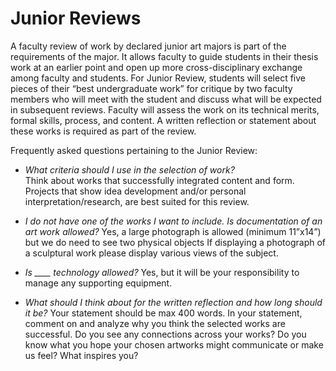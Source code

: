 # Junior Reviews

A faculty review of work by declared junior art majors is part of the requirements of the major. It allows faculty to guide students in their thesis work at an earlier point and open up more cross-disciplinary exchange among faculty and students. For Junior Review, students will select five pieces of their “best undergraduate work” for critique by two faculty members who will meet with the student and discuss what will be expected in subsequent reviews. Faculty will assess the work on its technical merits, formal skills, process, and content. A written reflection or statement about these works is required as part of the review.

Frequently asked questions pertaining to the Junior Review:
- _What criteria should I use in the selection of work?_  
Think about works that successfully integrated content and form. Projects that show idea development and/or personal interpretation/research, are best suited for this review.

- _I do not have one of the works I want to include. Is documentation of an art work allowed?_
Yes, a large photograph is allowed (minimum 11”x14”) but we do need to see two physical objects If displaying a photograph of a sculptural work please display various views of the subject.

- _Is ____ technology allowed?_
Yes, but it will be your responsibility to manage any supporting equipment.

- _What should I think about for the written reflection and how long should it be?_
Your statement should be max 400 words. In your statement, comment on and analyze why you think the selected works are successful. Do you see any connections across your works? Do you know what you hope your chosen artworks might communicate or make us feel? What inspires you?
